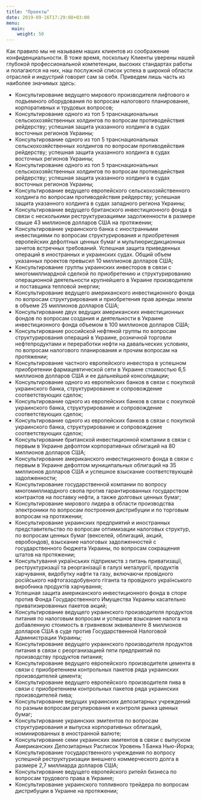 ```yaml
---
title: "Проекты"
date: 2019-09-16T17:29:08+03:00
menu:
  main:
    weight: 50
---
```


Как правило мы не называем наших клиентов из соображение конфиденциальности. В тоже время, поскольку Клиенты уверены нашей глубокой профессиональной компетенции, высоких стандартах работы и полагаются на них, наш послужной список успеха в широкой области отраслей и индустрий говорит сам за себя. Приведем лишь часть из наиболее значимых здесь:

* Консультирование ведущего мирового производителя лифтового и подъемного оборудования по вопросам налогового планирование, корпоративных и трудовых вопросов;
* Консультирование одного из топ 5 транснациональных сельскохозяйственных холдингов по вопросам противодействия рейдерству; успешная защита указанного холдинга в судах восточных регионов Украины;
* Консультирование одного из топ 5 транснациональных сельскохозяйственных холдингов по вопросам противодействия рейдерству; успешная защита указанного холдинга в судах восточных регионов Украины;
* Консультирование одного из топ 5 транснациональных сельскохозяйственных холдингов по вопросам противодействия рейдерству; успешная защита указанного холдинга в судах восточных регионов Украины;
* Консультирование ведущего европейского сельскохозяйственного холдинга по вопросам противодействия рейдерству; успешная защита указанного холдинга в судах западного региона Украины;
* Консультирование ведущего британского инвестиционного фонда в связи с несколькими реструктуризациями задолженности в размере свыше 43 миллионов долларов США на протяжении;
* Консультирование украинского банка с иностранными инвестициями по вопросам структурирования и приобретения европейских дефолтных ценных бумаг и мультиюрисдикционных зачетов встречных требований. Успешная защита приведенных операций в иностранных и украинских судах. Общий объем указанных проектов превысил 10 миллионов долларов США;
* Консультирование группы украинских инвесторов в связи с многомиллиардной сделкой по приобретению и структурированию операционной деятельности крупнейшего в Украине производителя и поставщика тепловой энергии;
* Консультирование ведущего американского инвестиционного фонда по вопросам структурирования и приобретения прав аренды земли в объеме 25 миллионов долларов США;
* Консультирование двух ведущих американских инвестиционных фондов по вопросам создания и деятельности в Украине инвестиционного фонда объемом в 100 миллионов долларов США;
* Консультирование российской нефтяной группы по вопросам структурирования операций в Украине, розничной торговли нефтепродуктами и переработки нефти на давальческих условиях, по вопросам налогового планирования и прочим вопросам на протяжении;
* Консультирование частного европейского инвестора в успешном приобретении фармацевтической сети в Украине стоимостью 6,5 миллионов долларов США и ее дальнейшей консолидации;
* Консультирование одного из европейских банков в связи с покупкой украинского банка, структурирование и сопровождение соответствующих сделок;
* Консультирование одного из европейских банков в связи с покупкой украинского банка, структурирование и сопровождение соответствующих сделок;
* Консультирование одного из европейских банков в связи с покупкой украинского банка, структурирование и сопровождение соответствующих сделок;
* Консультирование британской инвестиционной компании в связи с первым в Украине дефолтом корпоративных облигаций на 80 миллионов долларов США;
* Консультирование американского инвестиционного фонда в связи с первым в Украине дефолтом муниципальных облигаций на 35 миллионов долларов США и успешное взыскание соответствующей задолженности;
* Консультирование государственной компании по вопросу многомиллиардного свопа против гарантированных государством контрактов на поставку нефти, а также долговых ценных бумаг;
* Консультирование мирового лидера в области производства электроники по вопросам построения дистрибуции и по торговым вопросам на протяжении;
* Консультирование украинских предприятий и иностранных представительство по вопросам оптимизации налоговых структур, по вопросам ценных бумаг (векселей, облигаций, акций, евробондов), взыскание налоговых задолженностей с государственного бюджета Украины, по вопросам сокращения штатов на протяжении;
* Консультування українських підприємств з питань приватизації, реструктуризації та реорганізації в галузі металургії, продуктів харчування, видобутку нафти та газу, включаючи провідного російського нафтогазодобувного гіганта та провідного українського виробника продуктів харчування;
* Успешная защита американского инвестиционного фонда в споре против Фонда Государственного Имущества Украины касательно приватизированных пакетов акций;
* Консультирование ведущего украинского производителя продуктов питания по налоговым вопросам и успешное взыскание налога на добавленную стоимость в гривневом эквиваленте 8 миллионов долларов США в суде против Государственной Налоговой Администрации Украины;
* Консультирование ведущего украинского производителя продуктов питания в связи с реорганизацией пяти предприятий по производству продуктов питания;
* Консультирование ведущего европейского производителя цемента в связи с приобретением контрольных пакетов ряда украинских производителей цемента;
* Консультирование ведущего европейского производителя пива в связи с приобретением контрольных пакетов ряда украинских производителей пива;
* Консультирование ведущих украинских депозитарных учреждений по разным вопросам регулирования и контроля рынка ценных бумаг;
* Консультирование украинских эмитентов по вопросам структурирования и выпуска корпоративных облигаций, номинированных в иностранной валюте;
* Консультирование семи украинских эмитентов в связи с выпуском Американских Депозитарных Расписок Уровень 1 Банка Нью-Йорка;
* Консультирование государственного учреждения по вопросу успешной реструктуризации внешнего коммерческого долга в размере 2,7 миллиарда долларов США;
* Консультирование ведущего европейского ритейл бизнеса по вопросам трудового права в Украине;
* Консультирование украинского топливного трейдера по вопросам дистрибуции в Украине на протяжении;